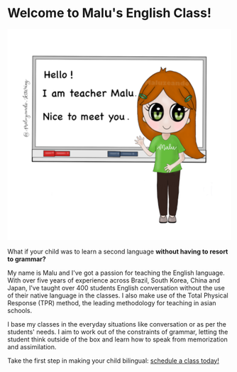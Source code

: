 # Welcome to Malu's English Class!

![Welcome to Malu's English Class!](/images/malu_sensei_main.png)

What if your child was to learn a second language **without having to resort to grammar?**

My name is Malu and I've got a passion for teaching the English language. With over five years of experience across Brazil, South Korea, China and Japan, I've taught over 400 students English conversation without the use of their native language in the classes. I also make use of the Total Physical Response (TPR) method, the leading methodology for teaching in asian schools.

I base my classes in the everyday situations like conversation or as per the students' needs. I aim to work out of the constraints of grammar, letting the student think outside of the box and learn how to speak from memorization and assimilation.

Take the first step in making your child bilingual: [schedule a class today!](/contact.html)
